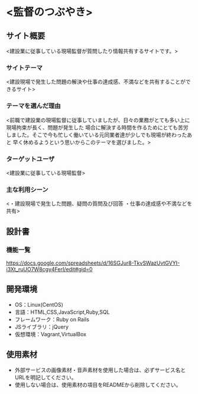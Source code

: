 # <監督のつぶやき>

## サイト概要
<建設業に従事している現場監督が質問したり情報共有するサイトです。>

### サイトテーマ
<建設現場で発生した問題の解決や仕事の達成感、不満などを共有することができるサイト>

### テーマを選んだ理由
<前職で建設業の現場監督に従事していましたが、日々の業務がとても多い上に現場拘束が長く、問題が発生した
場合に解決する時間を作るためにとても苦労しました。そこで今も忙しく働いている元同業者達が少しでも現場が終わったあと
早く休めるようという思いからこのテーマを選びました。>

### ターゲットユーザ
<建設業に従事している現場監督>

### 主な利用シーン
<・建設現場で発生した問題、疑問の質問及び回答
 ・仕事の達成感や不満などを共有>

## 設計書

### 機能一覧
<https://docs.google.com/spreadsheets/d/16SGJur8-TkvSWazUvtGVYI-i3Xt_ruUO7W8cgy4FerI/edit#gid=0>

## 開発環境
- OS：Linux(CentOS)
- 言語：HTML,CSS,JavaScript,Ruby,SQL
- フレームワーク：Ruby on Rails
- JSライブラリ：jQuery
- 仮想環境：Vagrant,VirtualBox

## 使用素材
- 外部サービスの画像素材・音声素材を使用した場合は、必ずサービス名とURLを明記してください。
- 使用しない場合は、使用素材の項目をREADMEから削除してください。